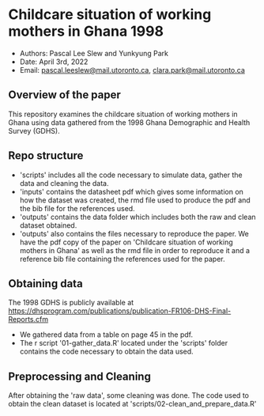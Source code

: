 # Childcare situation of working mothers in Ghana 1998

  - Authors: Pascal Lee Slew and Yunkyung Park
  - Date: April 3rd, 2022
  - Email: pascal.leeslew@mail.utoronto.ca, clara.park@mail.utoronto.ca

## Overview of the paper

This repository examines the childcare situation of working mothers in Ghana using data gathered from the 1998 Ghana Demographic and Health Survey (GDHS). 

## Repo  structure

- 'scripts' includes all the code necessary to simulate data, gather the data and cleaning the data.
- 'inputs' contains the datasheet pdf which gives some information on how the dataset was created, the rmd file used to produce the pdf and the bib file for the references used.
- 'outputs' contains the data folder which includes both the raw and clean dataset obtained.
- 'outputs' also contains the files necessary to reproduce the paper. We have the pdf copy of the paper on 'Childcare situation of working mothers in Ghana' as well as the rmd file in order to reproduce it and a reference bib file containing the references used for the paper.


## Obtaining data

The 1998 GDHS is publicly available at https://dhsprogram.com/publications/publication-FR106-DHS-Final-Reports.cfm
  - We gathered data from a table on page 45 in the pdf.
  - The r script '01-gather_data.R' located under the 'scripts' folder contains the code necessary to obtain the data used.
  
## Preprocessing and Cleaning

After obtaining the 'raw data', some cleaning was done. The code used to obtain the clean dataset is located at 'scripts/02-clean_and_prepare_data.R'
